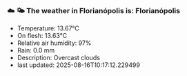 ### ☁️ 🌤️  The weather in Florianópolis is: Florianópolis

- Temperature: 13.67°C
- On flesh: 13.63°C
- Relative air humidity: 97%
- Rain: 0.0 mm
- Description: Overcast clouds
- last updated: 2025-08-16T10:17:12.229499
